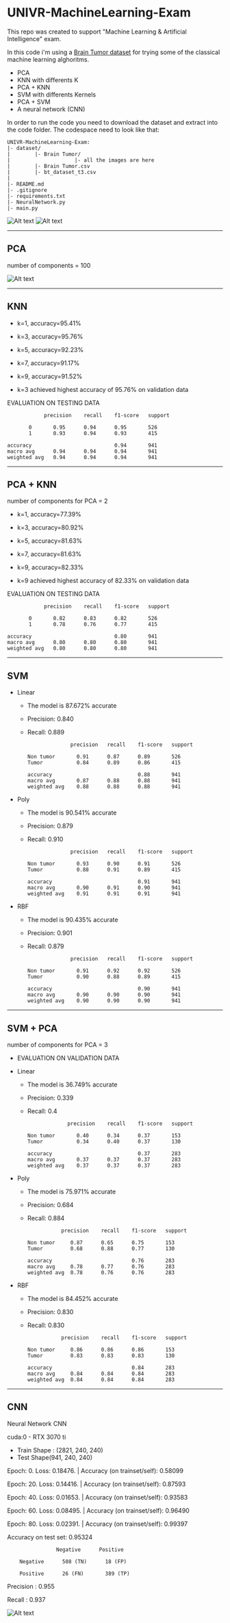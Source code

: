# UNIVR-MachineLearning-Exam
This repo was created to support "Machine Learning &amp; Artificial Intelligence" exam.

In this code i'm using a [Brain Tumor dataset](https://www.kaggle.com/datasets/jakeshbohaju/brain-tumor) for trying some of the classical machine learning alghoritms. 
- PCA
- KNN with differents K
- PCA + KNN
- SVM with differents Kernels
- PCA + SVM
- A neural network (CNN)

In order to run the code you need to download the dataset and extract into the code folder.
The codespace need to look like that:


    UNIVR-MachineLearning-Exam:
    |- dataset/
    |        |- Brain Tumor/ 
    |                     |- all the images are here
    |        |- Brain Tumor.csv
    |        |- bt_dataset_t3.csv
    |
    |- README.md
    |- .gitignore
    |- requirements.txt
    |- NeuralNetwork.py
    |- main.py
  

![Alt text](plot/NoTumor.jpg?raw=true "No tumor" ) ![Alt text](plot/Tumor.jpg?raw=true "Tumor")

---------------------------------------------------
PCA
---------------------------------------------------
number of components = 100

![Alt text](plot/PCA100.png?raw=true "Title")

---------------------------------------------------
KNN
---------------------------------------------------

- k=1, accuracy=95.41%
- k=3, accuracy=95.76%
- k=5, accuracy=92.23%
- k=7, accuracy=91.17%
- k=9, accuracy=91.52%


- k=3 achieved highest accuracy of 95.76% on validation data

EVALUATION ON TESTING DATA

                precision    recall    f1-score   support

           0       0.95      0.94      0.95       526
           1       0.93      0.94      0.93       415

    accuracy                           0.94       941
    macro avg      0.94      0.94      0.94       941
    weighted avg   0.94      0.94      0.94       941


--------------------------------------------------
PCA + KNN 
---------------------------------------------------
number of components for PCA = 2

- k=1, accuracy=77.39%
- k=3, accuracy=80.92%
- k=5, accuracy=81.63%
- k=7, accuracy=81.63%
- k=9, accuracy=82.33%


- k=9 achieved highest accuracy of 82.33% on validation data

EVALUATION ON TESTING DATA

                precision    recall    f1-score   support

           0       0.82      0.83      0.82       526
           1       0.78      0.76      0.77       415

    accuracy                           0.80       941
    macro avg      0.80      0.80      0.80       941
    weighted avg   0.80      0.80      0.80       941

---------------------------------------------------
SVM
---------------------------------------------------

- Linear

  - The model is 87.672% accurate
  - Precision: 0.840
  - Recall: 0.889
              
                      precision   recall    f1-score   support

        Non tumor       0.91      0.87      0.89       526
        Tumor           0.84      0.89      0.86       415

        accuracy                            0.88       941
        macro avg       0.87      0.88      0.88       941
        weighted avg    0.88      0.88      0.88       941

- Poly 
  - The model is 90.541% accurate
  - Precision: 0.879
  - Recall: 0.910
  
                      precision   recall    f1-score   support

        Non tumor       0.93      0.90      0.91       526
        Tumor           0.88      0.91      0.89       415

        accuracy                            0.91       941
        macro avg       0.90      0.91      0.90       941
        weighted avg    0.91      0.91      0.91       941

- RBF 
  - The model is 90.435% accurate
  - Precision: 0.901
  - Recall: 0.879
              
                      precision   recall    f1-score   support

        Non tumor       0.91      0.92      0.92       526
        Tumor           0.90      0.88      0.89       415

        accuracy                            0.90       941
        macro avg       0.90      0.90      0.90       941
        weighted avg    0.90      0.90      0.90       941

---------------------------------------------------
SVM + PCA
---------------------------------------------------
number of components for PCA = 3

- EVALUATION ON VALIDATION DATA
- Linear 

  - The model is 36.749% accurate
  - Precision: 0.339
  - Recall: 0.4
  
                     precision    recall    f1-score   support

        Non tumor       0.40      0.34      0.37       153
        Tumor           0.34      0.40      0.37       130

        accuracy                            0.37       283
        macro avg       0.37      0.37      0.37       283
        weighted avg    0.37      0.37      0.37       283

- Poly 

  - The model is 75.971% accurate
  - Precision: 0.684
  - Recall: 0.884
  
                   precision    recall    f1-score   support

        Non tumor     0.87      0.65      0.75       153
        Tumor         0.68      0.88      0.77       130

        accuracy                          0.76       283
        macro avg     0.78      0.77      0.76       283
        weighted avg  0.78      0.76      0.76       283

- RBF
  - The model is 84.452% accurate
  - Precision: 0.830
  - Recall: 0.830
  
                   precision    recall    f1-score   support

        Non tumor     0.86      0.86      0.86       153
        Tumor         0.83      0.83      0.83       130

        accuracy                          0.84       283
        macro avg     0.84      0.84      0.84       283
        weighted avg  0.84      0.84      0.84       283


---------------------------------------------------
CNN
---------------------------------------------------

Neural Network CNN

cuda:0 - RTX 3070 ti

  - Train Shape : (2821, 240, 240)
  - Test Shape(941, 240, 240)

Epoch: 0. Loss: 0.18476. | Accuracy (on trainset/self): 0.58099

Epoch: 20. Loss: 0.14416. | Accuracy (on trainset/self): 0.87593

Epoch: 40. Loss: 0.01653. | Accuracy (on trainset/self): 0.93583

Epoch: 60. Loss: 0.08495. | Accuracy (on trainset/self): 0.96490

Epoch: 80. Loss: 0.02391. | Accuracy (on trainset/self): 0.99397

Accuracy on test set: 0.95324


                    Negative      Positive

        Negative      508 (TN)      18 (FP)

        Positive      26 (FN)       389 (TP)

Precision : 0.955

Recall : 0.937

![Alt text](plot/Training.png?raw=true "Title")
